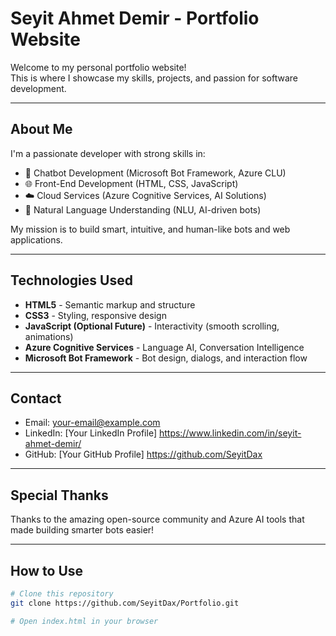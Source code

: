 # Seyit Ahmet Demir - Portfolio Website

Welcome to my personal portfolio website!  
This is where I showcase my skills, projects, and passion for software development.
<!--
🔗 [Live Demo (Optional)](your-live-link-here)  
📄 [Download My Resume](link-to-resume-if-you-upload-to-repo)
-->
---

## About Me

I'm a passionate developer with strong skills in:

- 💬 Chatbot Development (Microsoft Bot Framework, Azure CLU)
- 🌐 Front-End Development (HTML, CSS, JavaScript)
- ☁️ Cloud Services (Azure Cognitive Services, AI Solutions)
- 🤖 Natural Language Understanding (NLU, AI-driven bots)

My mission is to build smart, intuitive, and human-like bots and web applications.

---

## Technologies Used

- **HTML5** - Semantic markup and structure
- **CSS3** - Styling, responsive design
- **JavaScript (Optional Future)** - Interactivity (smooth scrolling, animations)
- **Azure Cognitive Services** - Language AI, Conversation Intelligence
- **Microsoft Bot Framework** - Bot design, dialogs, and interaction flow

---
<!-- 
## 📸 Preview

![Portfolio Preview](preview-image-link-if-you-have-one)

---
-->
## Contact

- Email: your-email@example.com
- LinkedIn: [Your LinkedIn Profile] https://www.linkedin.com/in/seyit-ahmet-demir/
- GitHub: [Your GitHub Profile] https://github.com/SeyitDax

---

## Special Thanks

Thanks to the amazing open-source community and Azure AI tools that made building smarter bots easier!

---

## How to Use

```bash
# Clone this repository
git clone https://github.com/SeyitDax/Portfolio.git

# Open index.html in your browser
